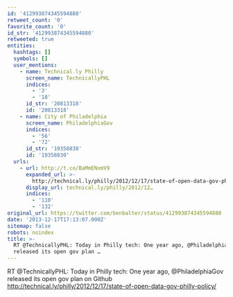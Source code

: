 ```yaml
---
id: '412993874345594880'
retweet_count: '0'
favorite_count: '0'
id_str: '412993874345594880'
retweeted: true
entities:
  hashtags: []
  symbols: []
  user_mentions:
    - name: Technical.ly Philly
      screen_name: TechnicallyPHL
      indices:
        - '3'
        - '18'
      id_str: '20813318'
      id: '20813318'
    - name: City of Philadelphia
      screen_name: PhiladelphiaGov
      indices:
        - '56'
        - '72'
      id_str: '19358830'
      id: '19358830'
  urls:
    - url: http://t.co/BaMmENxmV9
      expanded_url: >-
        http://technical.ly/philly/2012/12/17/state-of-open-data-gov-philly-policy/
      display_url: technical.ly/philly/2012/12…
      indices:
        - '110'
        - '132'
original_url: https://twitter.com/benbalter/status/412993874345594880
date: '2013-12-17T17:13:07.000Z'
sitemap: false
robots: noindex
title: >-
  RT @TechnicallyPHL: Today in Philly tech: One year ago, @PhiladelphiaGov
  released its open gov plan …
---
```


RT @TechnicallyPHL: Today in Philly tech: One year ago, @PhiladelphiaGov released its open gov plan on Github http://technical.ly/philly/2012/12/17/state-of-open-data-gov-philly-policy/